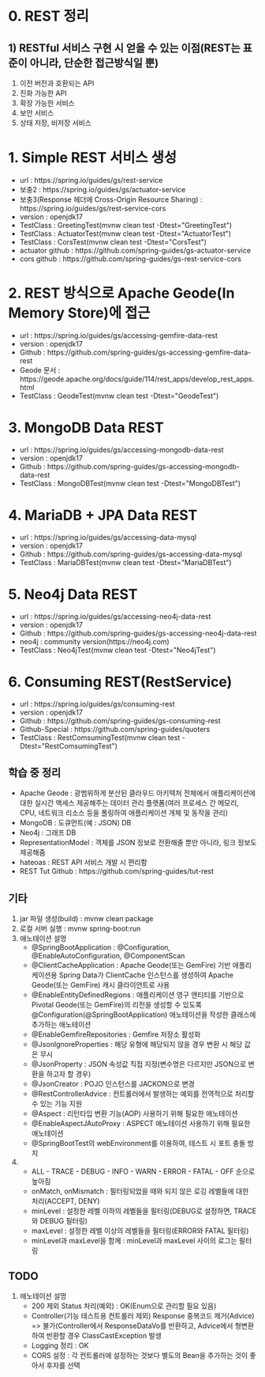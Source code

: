 # 0. REST 정리

## 1) RESTful 서비스 구현 시 얻을 수 있는 이점(REST는 표준이 아니라, 단순한 접근방식일 뿐)
<ol>
	<li>이전 버전과 호환되는 API</li>
	<li>진화 가능한 API</li>
	<li>확장 가능한 서비스</li>
	<li>보안 서비스</li>
	<li>상태 저장, 비저장 서비스</li>
</ol>

# 1. Simple REST 서비스 생성

<ul>
	<li>url : https://spring.io/guides/gs/rest-service</li>
	<li>보충2 : https://spring.io/guides/gs/actuator-service</li>
	<li>보충3(Response 헤더에 Cross-Origin Resource Sharing) : https://spring.io/guides/gs/rest-service-cors</li>
	<li>version : openjdk17</li>
	<li>TestClass : GreetingTest(mvnw clean test -Dtest="GreetingTest")</li>
	<li>TestClass : ActuatorTest(mvnw clean test -Dtest="ActuatorTest")</li>
	<li>TestClass : CorsTest(mvnw clean test -Dtest="CorsTest")</li>	
	<li>actuator github : https://github.com/spring-guides/gs-actuator-service</li>
	<li>cors github : https://github.com/spring-guides/gs-rest-service-cors</li>
</ul>


# 2. REST 방식으로 Apache Geode(In Memory Store)에 접근

<ul>
	<li>url : https://spring.io/guides/gs/accessing-gemfire-data-rest</li>
	<li>version : openjdk17</li>
	<li>Github : https://github.com/spring-guides/gs-accessing-gemfire-data-rest</li>
	<li>Geode 문서 : https://geode.apache.org/docs/guide/114/rest_apps/develop_rest_apps.html</li>
	<li>TestClass : GeodeTest(mvnw clean test -Dtest="GeodeTest")</li>
</ul>

# 3. MongoDB Data REST

<ul>
	<li>url : https://spring.io/guides/gs/accessing-mongodb-data-rest</li>
	<li>version : openjdk17</li>
	<li>Github : https://github.com/spring-guides/gs-accessing-mongodb-data-rest</li>
	<li>TestClass : MongoDBTest(mvnw clean test -Dtest="MongoDBTest")</li>
</ul>

# 4. MariaDB + JPA Data REST

<ul>
	<li>url : https://spring.io/guides/gs/accessing-data-mysql</li>
	<li>version : openjdk17</li>
	<li>Github : https://github.com/spring-guides/gs-accessing-data-mysql</li>
	<li>TestClass : MariaDBTest(mvnw clean test -Dtest="MariaDBTest")</li>
</ul>

# 5. Neo4j Data REST

<ul>
	<li>url : https://spring.io/guides/gs/accessing-neo4j-data-rest</li>
	<li>version : openjdk17</li>
	<li>Github : https://github.com/spring-guides/gs-accessing-neo4j-data-rest</li>
	<li>neo4j : community version(https://neo4j.com)</li>
	<li>TestClass : Neo4jTest(mvnw clean test -Dtest="Neo4jTest")</li>	
</ul>

# 6. Consuming REST(RestService)

<ul>
	<li>url : https://spring.io/guides/gs/consuming-rest</li>
	<li>version : openjdk17</li>
	<li>Github : https://github.com/spring-guides/gs-consuming-rest</li>
	<li>Github-Special : https://github.com/spring-guides/quoters</li>	
	<li>TestClass : RestComsumingTest(mvnw clean test -Dtest="RestComsumingTest")</li>	
</ul>


## 학습 중 정리

<ul>
	<li>Apache Geode : 광범위하게 분산된 클라우드 아키텍처 전체에서 애플리케이션에 대한 실시간 액세스 제공해주는 데이터 관리 플랫폼(여러 프로세스 간 메모리, CPU, 네트워크 리소스 등을 폴링하여 애플리케이션 개체 및 동작을 관리)</li>
	<li>MongoDB : 도큐먼트(예 : JSON) DB</li>
	<li>Neo4j : 그래프 DB</li>	
	<li>RepresentationModel : 객체를 JSON 정보로 전환해줄 뿐만 아니라, 링크 정보도 제공해줌</li>
	<li>hateoas : REST API 서비스 개발 시 편리함</li>
	<li>REST Tut Github : https://github.com/spring-guides/tut-rest</li>
</ul>



## 기타 

<ol type="2">
	<li>jar 파일 생성(build) : mvnw clean package</li>
	<li>로컬 서버 실행 : mvnw spring-boot:run</li>
	<li>애노테이션 설멍
		<ul>
			<li>@SpringBootApplication : @Configuration, @EnableAutoConfiguration, @ComponentScan</li>
			<li>@ClientCacheApplication : Apache Geode(또는 GemFire) 기반 애플리케이션용 Spring Data가 ClientCache 인스턴스를 생성하여 Apache Geode(또는 GemFire) 캐시 클라이언트로 사용</li>
			<li>@EnableEntityDefinedRegions : 애플리케이션 영구 엔티티를 기반으로 Pivotal Geode(또는 GemFire)의 리전을 생성할 수 있도록 @Configuration(@SpringBootApplication) 애노테이션을 작성한 클래스에 추가하는 애노테이션</li>
			<li>@EnableGemfireRepositories : Gemfire 저장소 활성화</li>
			<li>@JsonIgnoreProperties : 해당 유형에 해당되지 않을 경우 변환 시 해당 값은 무시</li>
			<li>@JsonProperty : JSON 속성값 직접 지정(변수명은 다르지만 JSON으로 변환을 하고자 할 경우)</li>
			<li>@JsonCreator : POJO 인스턴스를 JACKON으로 변경</li>
			<li>@RestControllerAdvice : 컨트롤러에서 발생하는 예외를 전역적으로 처리할 수 있는 기능 지원</li>
			<li>@Aspect : 리턴타입 변환 기능(AOP) 사용하기 위해 필요한 애노테이션</li>
			<li>@EnableAspectJAutoProxy : ASPECT 애노테이션 사용하기 위해 필요한 애노테이션</li>
			<li>@SpringBootTest의 webEnvironment를 이용하여, 테스트 시 포트 충돌 방지</li>
		</ul>
	</li>
	<li>
		<ul>
			<li>ALL - TRACE - DEBUG - INFO - WARN - ERROR - FATAL - OFF 순으로 높아짐</li>
			<li>onMatch, onMismatch : 필터링되었을 때와 되지 않은 로깅 레벨들에 대한 처리(ACCEPT, DENY)</li>
			<li>minLevel : 설정한 레벨 이하의 레벨들을 필터링(DEBUG로 설정하면, TRACE와 DEBUG 필터링)</li>
			<li>maxLevel : 설정한 레벨 이상의 레벨들을 필터링(ERROR와 FATAL 필터링)</li>			
			<li>minLevel과 maxLevel을 함께 : minLevel과 maxLevel 사이의 로그는 필터링</li>
		</ul>
	</li>
	
</ol>

## TODO

<ol type="2">
	<li>애노테이션 설멍
		<ul>
			<li>200 제외 Status 처리(예외) : OK(Enum으로 관리할 필요 있음)</li>
			<li>Controller(기능 테스트용 컨트롤러 제외) Response 중복코드 제거(Advice) => 불가(Controller에서 ResponseDataVo를 반환하고, Advice에서 형변환하여 반환할 경우 ClassCastException 발생</li>
			<li>Logging 정리 : OK</li>
			<li>CORS 설정 : 각 컨트롤러에 설정하는 것보다 별도의 Bean을 추가하는 것이 좋아서 후자를 선택</li>
		</ul>
	</li>	
</ol>
